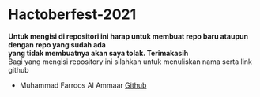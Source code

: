 # Hactoberfest-2021
**Untuk mengisi di repositori ini harap untuk membuat repo baru ataupun dengan repo yang sudah ada**  
**yang tidak membuatnya akan saya tolak. Terimakasih**  
 Bagi yang mengisi repository ini silahkan untuk menuliskan nama serta link github  
 * Muhammad Farroos Al Ammaar [Github](https://github.com/muhammadfarros12)  
